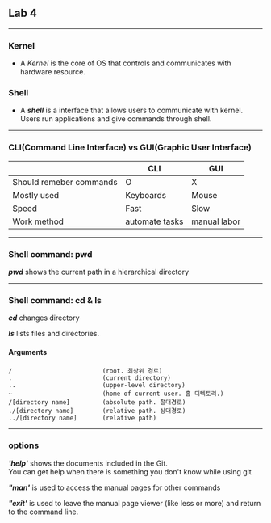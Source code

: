 ## Lab 4
---
### Kernel
- A *Kernel* is the core of OS that controls and communicates with hardware resource.

### Shell
- A ***shell*** is a interface that allows users to communicate with kernel.  
Users run applications and give commands through shell.
---
### CLI(Command Line Interface) vs GUI(Graphic User Interface)
|  | CLI | GUI |
| ----- | ----- | -----|
| Should remeber commands | O | X |
| Mostly used | Keyboards | Mouse |
| Speed | Fast | Slow |
| Work method | automate tasks | manual labor |

---
### Shell command: pwd

***pwd*** shows the current path in a hierarchical directory

---
### Shell command: cd & ls
  
***cd*** changes directory

***ls*** lists files and directories.

#### Arguments

```
/                         (root. 최상위 경로)
.                         (current directory)
..                        (upper-level directory)
~                         (home of current user. 홈 디텍토리.)
/[directory name]         (absolute path. 절대경로)
./[directory name]        (relative path. 상대경로)
../[directory name]       (relative path)
```
---
### options

***'help'*** shows the documents included in the Git.  
You can get help when there is something you don't know while using git

***"man'*** is used to access the manual pages for other commands  

 ***"exit'*** is used to leave the manual page viewer (like less or more) and return to the command line.

